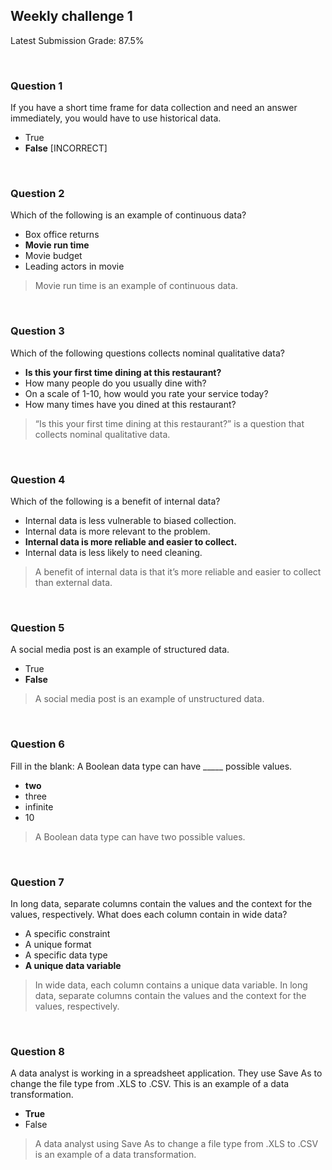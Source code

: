 ## Weekly challenge 1

Latest Submission Grade: 87.5%

&nbsp;

### Question 1

If you have a short time frame for data collection and need an answer immediately, you would have to use historical data.

* True
* **False** [INCORRECT]

&nbsp;

### Question 2

Which of the following is an example of continuous data?

* Box office returns
* **Movie run time**
* Movie budget
* Leading actors in movie

> Movie run time is an example of continuous data. 

&nbsp;

### Question 3

Which of the following questions collects nominal qualitative data?

* **Is this your first time dining at this restaurant?**
* How many people do you usually dine with?
* On a scale of 1-10, how would you rate your service today? 
* How many times have you dined at this restaurant?

> “Is this your first time dining at this restaurant?” is a question that collects nominal qualitative data.

&nbsp;

### Question 4

Which of the following is a benefit of internal data?

* Internal data is less vulnerable to biased collection.
* Internal data is more relevant to the problem. 
* **Internal data is more reliable and easier to collect.**
* Internal data is less likely to need cleaning. 

> A benefit of internal data is that it’s more reliable and easier to collect than external data. 

&nbsp;

### Question 5

A social media post is an example of structured data.

* True
* **False**

> A social media post is an example of unstructured data.

&nbsp;

### Question 6

Fill in the blank: A Boolean data type can have _____ possible values.

* **two**
* three
* infinite
* 10

> A Boolean data type can have two possible values.

&nbsp;

### Question 7

In long data, separate columns contain the values and the context for the values, respectively. What does each column contain in wide data?

* A specific constraint
* A unique format
* A specific data type
* **A unique data variable**

> In wide data, each column contains a unique data variable. In long data, separate columns contain the values and the context for the values, respectively. 

&nbsp;

### Question 8

A data analyst is working in a spreadsheet application. They use Save As to change the file type from .XLS to .CSV. This is an example of a data transformation.

* **True**
* False

> A data analyst using Save As to change a file type from .XLS to .CSV is an example of a data transformation.
